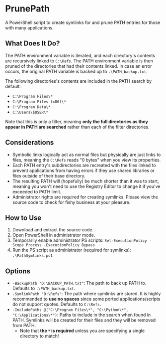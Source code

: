 # PrunePath

A PowerShell script to create symlinks for and prune PATH entries for those with many applications.

## What Does It Do?

The PATH environment variable is iterated, and each directory's contents are recursively linked to `C:\Refs`. The PATH environment
variable is then pruned of the directories that had their contents linked. In case an error occurs, the original PATH variable is
backed up to `.\PATH_backup.txt`.

The following directories's contents are included in the PATH search by default:

* `C:\Program Files\*`
* `C:\Program Files (x86)\*`
* `C:\Program Data\*`
* `C:\Users\$USER\*`

Note that this is only a filter, meaning **only the full directories as they appear in PATH are searched** rather than each of the filter directories.

## Considerations

* Symbolic links logically act as normal files but physically are just links to files, meaning the `C:\Refs` reads "0 bytes" when you view its properties.
* Each PATH entry's subdirectories are recreated with the files linked to prevent applications from having errors if they use shared libraries or files outside of their base directory.
* The resulting PATH will (hopefully) be much shorter than it was to start, meaning you won't need to use the Registry Editor to change it if you've exceeded to PATH limit.
* Administrator rights are required for creating symlinks. Please view the source code to check for fishy business at your pleasure.

## How to Use

1. Download and extract the source code.
2. Open PowerShell in administrator mode.
3. Temporarily enable administrator PS scripts: `Set-ExecutionPolicy -Scope Process -ExecutionPolicy Bypass`
4. Run the PS script as administrator (required for symlinks): `.\PathSymlinks.ps1`

## Options

* `-BackupPath "D:\BACKUP_PATH.txt"`: The path to back up PATH to. Defaults to `.\PATH_backup.txt`.
* `-SymlinkPath "D:\Refs"`: The path where symlinks are stored. It is highly recommended to **use no spaces** since some ported applications/scripts do not support quotes. Defaults to `C:\Refs`.
* `-IncludePaths @("C:\Program Files\*", "C:\Python\*", "C:\Applications\*")`: Paths to include in the search when found in PATH. Symlinks will be created for their files and they will be removed from PATH.
  * Note that **the `*` is required** unless you are specifying a single directory to match!
